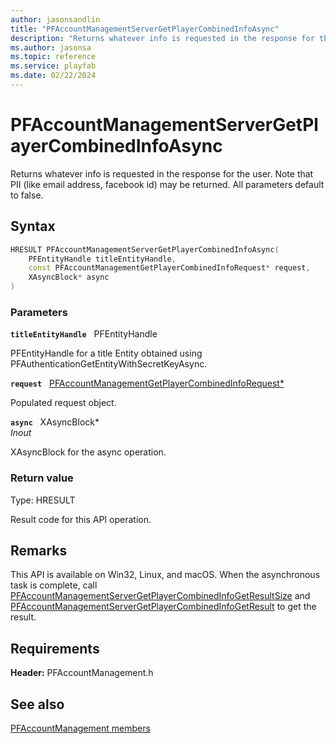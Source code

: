```yaml
---
author: jasonsandlin
title: "PFAccountManagementServerGetPlayerCombinedInfoAsync"
description: "Returns whatever info is requested in the response for the user. Note that PII (like email address, facebook id) may be returned. All parameters default to false."
ms.author: jasonsa
ms.topic: reference
ms.service: playfab
ms.date: 02/22/2024
---
```


# PFAccountManagementServerGetPlayerCombinedInfoAsync  

Returns whatever info is requested in the response for the user. Note that PII (like email address, facebook id) may be returned. All parameters default to false.  

## Syntax  
  
```cpp
HRESULT PFAccountManagementServerGetPlayerCombinedInfoAsync(  
    PFEntityHandle titleEntityHandle,  
    const PFAccountManagementGetPlayerCombinedInfoRequest* request,  
    XAsyncBlock* async  
)  
```  
  
### Parameters  
  
**`titleEntityHandle`** &nbsp; PFEntityHandle  
  
PFEntityHandle for a title Entity obtained using PFAuthenticationGetEntityWithSecretKeyAsync.  
  
**`request`** &nbsp; [PFAccountManagementGetPlayerCombinedInfoRequest*](../../pfaccountmanagementtypes/structs/pfaccountmanagementgetplayercombinedinforequest.md)  
  
Populated request object.  
  
**`async`** &nbsp; XAsyncBlock*  
*_Inout_*  
  
XAsyncBlock for the async operation.  
  
  
### Return value
Type: HRESULT
  
Result code for this API operation.
  
## Remarks  
  
This API is available on Win32, Linux, and macOS. When the asynchronous task is complete, call [PFAccountManagementServerGetPlayerCombinedInfoGetResultSize](pfaccountmanagementservergetplayercombinedinfogetresultsize.md) and [PFAccountManagementServerGetPlayerCombinedInfoGetResult](pfaccountmanagementservergetplayercombinedinfogetresult.md) to get the result.
  
## Requirements  
  
**Header:** PFAccountManagement.h
  
## See also  
[PFAccountManagement members](../pfaccountmanagement_members.md)  

  
  
